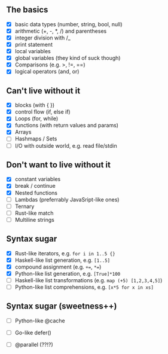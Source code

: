 ## The basics
- [X] basic data types (number, string, bool, null)
- [X] arithmetic (+, -, *, /) and parentheses
- [X] integer division with /_
- [X] print statement
- [X] local variables
- [X] global variables (they kind of suck though)
- [X] Comparisons (e.g. >, !=, ==)
- [X] logical operators (and, or)

## Can't live without it
- [X] blocks (with { })
- [X] control flow (if, else if)
- [X] Loops (for, while)
- [X] functions (with return values and params)
- [X] Arrays
- [ ] Hashmaps / Sets
- [ ] I/O with outside world, e.g. read file/stdin

## Don't want to live without it
- [X] constant variables
- [X] break / continue
- [X] Nested functions
- [ ] Lambdas (preferrably JavaSript-like ones)
- [ ] Ternary
- [ ] Rust-like match
- [ ] Multiline strings

## Syntax sugar
- [x] Rust-like iterators, e.g. `for i in 1..5 {}`
- [x] Haskell-like list generation, e.g. `[1..5]`
- [X] compound assignment (e.g. `+=`, `*=`)
- [X] Python-like list generation, e.g. `[True]*100`
- [ ] Haskell-like list transformations (e.g. `map (+5) [1,2,3,4,5]`)
- [ ] Python-like list comprehensions, e.g. `[x*5 for x in xs]`

## Syntax sugar (sweetness++)
- [ ] Python-like @cache
- [ ] Go-like defer()
- [ ] @parallel (??!?)



